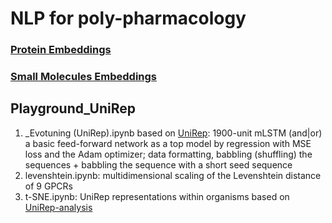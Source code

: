# NLP for poly-pharmacology
### [Protein Embeddings](https://github.com/aniton/NLP-for-poly-pharmacology/tree/main/protein%20embs)
### [Small Molecules Embeddings](https://github.com/aniton/NLP-for-poly-pharmacology/tree/main/small%20molecules%20embs)
## Playground_UniRep
1. _Evotuning (UniRep).ipynb based on [UniRep](https://github.com/churchlab/UniRep-analysis): 1900-unit mLSTM (and|or) a basic feed-forward network as a top model by regression with MSE loss and the Adam optimizer; data formatting, babbling (shuffling) the sequences + babbling the sequence with a short seed sequence
2. levenshtein.ipynb: multidimensional scaling of the Levenshtein  distance of 9 GPCRs
3. t-SNE.ipynb: UniRep representations within organisms based on [UniRep-analysis](https://github.com/churchlab/UniRep-analysis/blob/master/figures/figure2/fig2b_supp_fig2_upper.ipynb)
